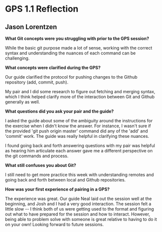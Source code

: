 # GPS 1.1 Reflection
## Jason Lorentzen

**What Git concepts were you struggling with prior to the GPS session?**

While the basic git purpose made a lot of sense, working with the correct syntax and understanding the nuances of each command can be challenging. 

**What concepts were clarified during the GPS?**

Our guide clarified the protocol for pushing changes to the Github repository (add, commit, push).

My pair and I did some research to figure out fetching and merging syntax, which I think helped clarify more of the interaction between Git and Github generally as well.

**What questions did you ask your pair and the guide?**

I asked the guide about some of the ambiguity around the instructions for the exercise when I didn't know the answer. For instance, I wasn't sure if the provided 'git push origin master' command did any of the 'add' and 'commit' work. The guide was really helpful in clarifying these nuances.

I found going back and forth answering questions with my pair was helpful as hearing him articulate each answer gave me a different perspective on the git commands and process.

**What still confuses you about Git?**

I still need to get more practice this week with understanding remotes and going back and forth between local and Github repositories.

**How was your first experience of pairing in a GPS?**

The experience was great. Our guide Neal laid out the session well at the beginning, and Josh and I had a very good interaction. The session felt a little slow -- I think both of us were getting used to the format and figuring out what to have prepared for the session and how to interact. However, being able to problem solve with someone is great relative to having to do it on your own! Looking forward to future sessions.